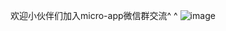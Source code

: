 欢迎小伙伴们加入micro-app微信群交流^ ^
![image](https://user-images.githubusercontent.com/14011130/231077176-57d7251d-53d5-40c5-92c6-4a345b9b4b45.png)







